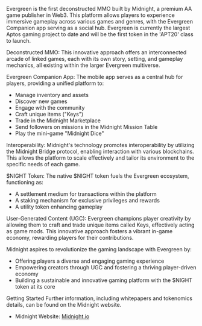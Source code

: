 Evergreen is the first deconstructed MMO built by Midnight, a premium AA game publisher in Web3. This platform allows players to experience immersive gameplay across various games and genres, with the Evergreen Companion app serving as a social hub. Evergreen is currently the largest Aptos gaming project to date and will be the first token in the 'APT20' class to launch.

Deconstructed MMO: This innovative approach offers an interconnected arcade of linked games, each with its own story, setting, and gameplay mechanics, all existing within the larger Evergreen multiverse. 

Evergreen Companion App: The mobile app serves as a central hub for players, providing a unified platform to:
* Manage inventory and assets
* Discover new games
* Engage with the community
* Craft unique items ("Keys")
* Trade in the Midnight Marketplace
* Send followers on missions in the Midnight Mission Table
* Play the mini-game "Midnight Dice"

Interoperability: Midnight's technology promotes interoperability by utilizing the Midnight Bridge protocol, enabling interaction with various blockchains. This allows the platform to scale effectively and tailor its environment to the specific needs of each game.

$NIGHT Token: The native $NIGHT token fuels the Evergreen ecosystem, functioning as:
* A settlement medium for transactions within the platform
* A staking mechanism for exclusive privileges and rewards
* A utility token enhancing gameplay


User-Generated Content (UGC): Evergreen champions player creativity by allowing them to craft and trade unique items called Keys, effectively acting as game mods. This innovative approach fosters a vibrant in-game economy, rewarding players for their contributions.


Midnight aspires to revolutionize the gaming landscape with Evergreen by:
* Offering players a diverse and engaging gaming experience
* Empowering creators through UGC and fostering a thriving player-driven economy
* Building a sustainable and innovative gaming platform with the $NIGHT token at its core


Getting Started
Further information, including whitepapers and tokenomics details, can be found on the Midnight website.
* Midnight Website: [Midnight.io](https://www.midnight.io/)

